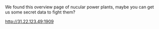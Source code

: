 We found this overview page of nucular power plants, maybe you can get us some secret data to fight them?

http://31.22.123.49:1909


